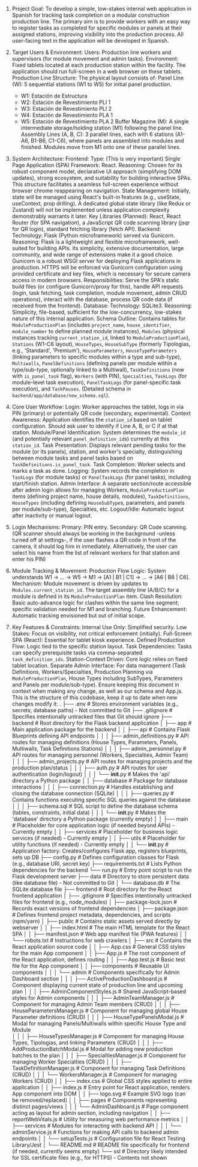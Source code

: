 1. Project Goal:
To develop a simple, low-stakes internal web application in Spanish for tracking task completion on a modular construction production line. The primary aim is to provide workers with an easy way to register tasks as completed for specific modules or panels at their assigned stations, improving visibility into the production process. All user-facing text in the application will be developed in Spanish.

2. Target Users & Environment:
Users: Production line workers and supervisors (for module movement and admin tasks).
Environment: Fixed tablets located at each production station within the facility. The application should run full-screen in a web browser on these tablets.
Production Line Structure: The physical layout consists of:
Panel Line (W): 5 sequential stations (W1 to W5) for initial panel production.
    - W1: Estación de Estructura
    - W2: Estación de Revestimiento PLI 1
    - W3: Estación de Revestimiento PLI 2
    - W4: Estación de Revestimiento PLA 1
    - W5: Estación de Revestimiento PLA 2
Buffer Magazine (M): A single intermediate storage/holding station (M1) following the panel line.
Assembly Lines (A, B, C): 3 parallel lines, each with 6 stations (A1-A6, B1-B6, C1-C6), where panels are assembled into modules and finished. Modules move from M1 onto one of these parallel lines.
3. System Architecture:
Frontend:
Type: (This is very important) Single Page Application (SPA)
Framework: React.
Reasoning: Chosen for its robust component model, declarative UI approach (simplifying DOM updates), strong ecosystem, and suitability for building interactive SPAs. This structure facilitates a seamless full-screen experience without browser chrome reappearing on navigation.
State Management: Initially, state will be managed using React's built-in features (e.g., useState, useContext, prop drilling). A dedicated global state library (like Redux or Zustand) will not be implemented unless application complexity demonstrably warrants it later.
Key Libraries (Planned): React, React Router (for SPA navigation), a JavaScript QR code scanning library (jsqr for QR login), standard fetching library (fetch API).
Backend:
Technology: Flask (Python microframework) served via Gunicorn.
Reasoning: Flask is a lightweight and flexible microframework, well-suited for building APIs. Its simplicity, extensive documentation, large community, and wide range of extensions make it a good
choice. Gunicorn is a robust WSGI server for deploying Flask applications in production. HTTPS will be enforced via Gunicorn configuration using provided certificate and key files, which is necessary
for secure camera access in modern browsers.
Responsibilities: Serve the SPA's static build files (or configure Gunicorn/proxy for this), handle API requests (login, task fetching, task completion, module movement, admin CRUD operations),
interact with the database, process QR code data (if received from the frontend).
Database:
Technology: SQLite3.
Reasoning: Simplicity, file-based, sufficient for the low-concurrency, low-stakes nature of this internal application.
Schema Outline: Contains tables for `ModuleProductionPlan` (includes `project_name`, `house_identifier`, `module_number` to define planned module instances), `Modules` (physical instances tracking `current_station_id`, linked to `ModuleProductionPlan`), `Stations` (W1-C6 layout), `HouseTypes`, `HouseSubType` (formerly Tipologias, e.g., 'Standard', 'Premium'), `HouseParameters`, `HouseTypeParameters` (linking parameters to specific modules within a type and sub-type), `Multiwalls`, `PanelDefinitions` (defining panels per module within a type/sub-type, optionally linked to a Multiwall), `TaskDefinitions` (now with `is_panel_task` flag), `Workers` (with PIN), `Specialties`, `TaskLogs` (for module-level task execution), `PanelTaskLogs` (for panel-specific task execution), and `TaskPauses`. (Detailed schema in `backend/app/database/new_schema.sql`).
4. Core User Workflow:
Login: Worker approaches the tablet, logs in via PIN (primary) or potentially QR code (secondary, experimental).
Context Awareness: Application identifies the `station_id` based on tablet configuration. Should ask user to identify if Line A, B, or C if at that station.
Module/Panel Identification: System determines the `module_id` (and potentially relevant `panel_definition_id`s) currently at this `station_id`.
Task Presentation: Displays relevant pending tasks for the module (or its panels), station, and worker's specialty, distinguishing between module tasks and panel tasks based on `TaskDefinitions.is_panel_task`.
Task Completion: Worker selects and marks a task as done.
Logging: System records the completion in `TaskLogs` (for module tasks) or `PanelTaskLogs` (for panel tasks), including start/finish station.
Admin Interface: A separate section/route accessible after admin login allows for managing Workers, `ModuleProductionPlan` items (defining project name, house details, modules), `TaskDefinitions`, `HouseTypes` (including defining `HouseSubType`s, parameters, and panels per module/sub-type), Specialties, etc.
Logout/Idle: Automatic logout after inactivity or manual logout.
5. Login Mechanisms:
Primary: PIN entry.
Secondary: QR Code scanning. (QR scanner should always be working in the background -unless turned off at settings-, if the user flashes a QR code in front of the camera, it should log him in inmediately. Alternatively, the user can select his name from the list of relevant workers for that station and enter his PIN)
6. Module Tracking & Movement:
Production Flow Logic: System understands W1 -> ... -> W5 -> M1 -> [A1 | B1 | C1] -> ... -> [A6 | B6 | C6].
Mechanism: Module movement is driven by updates to `Modules.current_station_id`. The target assembly line (A/B/C) for a module is defined in its `ModuleProductionPlan` item.
Clash Resolution: Basic auto-advance logic for clashes within the same line segment; specific validation needed for M1 and branching.
Future Enhancement: Automatic tracking envisioned but out of initial scope.
7. Key Features & Constraints:
Internal Use Only: Simplified security.
Low Stakes: Focus on visibility, not critical enforcement (initially).
Full-Screen SPA (React): Essential for tablet kiosk experience.
Defined Production Flow: Logic tied to the specific station layout.
Task Dependencies: Tasks can specify prerequisite tasks via comma-separated `task_definition_ids`.
Station-Context Driven: Core logic relies on fixed tablet location.
Separate Admin Interface: For data management (Task Definitions, Workers/Specialties, Production Planning via `ModuleProductionPlan`, House Types including SubTypes, Parameters and Panels per module/sub-type).
Ensure keeping this document in context when making any change, as well as our schema and App.js.
This is the structure of this codebase, keep it up to date when new changes modify it:
.
├── .env                                                               # Stores environment variables (e.g., secrets, database paths) - Not committed to Git
├── .gitignore                                                         # Specifies intentionally untracked files that Git should ignore
├── backend                                                            # Root directory for the Flask backend application
│   ├── app                                                            # Main application package for the backend
│   │   ├── api                                                        # Contains Flask Blueprints defining API endpoints
│   │   │   ├── admin_definitions.py                                   # API routes for managing definitions (House Types, Parameters, Panels, Multiwalls, Task Definitions Stations)
│   │   │   ├── admin_personnel.py                                     # API routes for managing personnel (Workers, Specialties, Admin Team)
│   │   │   ├── admin_projects.py                                      # API routes for managing projects and the production plan/status
│   │   │   ├── auth.py                                                # API routes for user authentication (login/logout)
│   │   │   └── __init__.py                                            # Makes the 'api' directory a Python package
│   │   ├── database                                                   # Package for database interactions
│   │   │   ├── connection.py                                          # Handles establishing and closing the database connection (SQLite)
│   │   │   ├── queries.py                                             # Contains functions executing specific SQL queries against the database
│   │   │   ├── schema.sql                                             # SQL script to define the database schema (tables, constraints, initial data)
│   │   │   └── __init__.py                                            # Makes the 'database' directory a Python package (currently empty)
│   │   ├── main                                                       # Placeholder for core application logic (if needed beyond APIs) - Currently empty
│   │   ├── services                                                   # Placeholder for business logic services (if needed) - Currently empty
│   │   ├── utils                                                      # Placeholder for utility functions (if needed) - Currently empty
│   │   └── __init__.py                                                # Application factory: Creates/configures Flask app, registers blueprints, sets up DB
├── config.py                                                          # Defines configuration classes for Flask (e.g., database URI, secret key)
├── requirements.txt                                                   # Lists Python dependencies for the backend
└── run.py                                                             # Entry point script to run the Flask development server
├── data                                                               # Directory to store persistent data (like database file) - Not committed to Git
│   └── database.db                                                    # The SQLite database file
├── frontend                                                           # Root directory for the React frontend application
│   ├── .gitignore                                                     # Specifies intentionally untracked files for frontend (e.g., node_modules)
│   ├── package-lock.json                                              # Records exact versions of frontend dependencies
│   ├── package.json                                                   # Defines frontend project metadata, dependencies, and scripts (npm/yarn)
│   ├── public                                                         # Contains static assets served directly by webserver
│   │   ├── index.html                                                 # The main HTML template for the React SPA
│   │   ├── manifest.json                                              # Web app manifest file (PWA features)
│   │   └── robots.txt                                                 # Instructions for web crawlers
│   ├── src                                                            # Contains the React application source code
│   │   ├── App.css                                                    # General CSS styles for the main App component
│   │   ├── App.js                                                     # The root component of the React application, defines routing
│   │   ├── App.test.js                                                # Basic test file for the App component
│   │   ├── components                                                 # Reusable UI components
│   │   │   └── admin                                                  # Components specifically for Admin Dashboard section
│   │   │       ├── ActiveProductionDashboard.js                       # Component displaying current state of production line and upcoming plan
│   │   │       ├── AdminComponentStyles.js                            # Shared JavaScript-based styles for Admin components
│   │   │       ├── AdminTeamManager.js                                # Component for managing Admin Team members (CRUD)
│   │   │       ├── HouseParametersManager.js                          # Component for managing global House Parameter definitions (CRUD)
│   │   │       ├── HouseTypePanelsModal.js                            # Modal for managing Panels/Multiwalls within specific House Type and Module   
│   │   │       ├── HouseTypesManager.js                               # Component for managing House Types, Tipologias, and linking Parameters (CRUD)
│   │   │       ├── AddProductionBatchModal.js                       # Modal for adding new production batches to the plan
│   │   │       ├── SpecialtiesManager.js                              # Component for managing Worker Specialties (CRUD)
│   │   │       ├── TaskDefinitionManager.js                           # Component for managing Task Definitions (CRUD)
│   │   │       └── WorkersManager.js                                  # Component for managing Workers (CRUD)
│   │   ├── index.css                                                  # Global CSS styles applied to entire application
│   │   ├── index.js                                                   # Entry point for React application, renders App component into DOM
│   │   ├── logo.svg                                                   # Example SVG logo (can be removed/replaced)
│   │   ├── pages                                                      # Components representing distinct pages/views
│   │   │   └── AdminDashboard.js                                      # Page component acting as layout for admin section, including navigation
│   │   ├── reportWebVitals.js                                         # Utility for measuring web performance metrics
│   │   ├── services                                                   # Modules for interacting with backend API
│   │   │   └── adminService.js                                        # Functions for making API calls to backend admin endpoints
│   │   └── setupTests.js                                              # Configuration file for React Testing Library/Jest
│   └── README.md                                                      # README file specifically for frontend (if needed, currently seems empty)
└── ssl                                                                # Directory likely intended for SSL certificate files (e.g., for HTTPS) - Contents not shown

